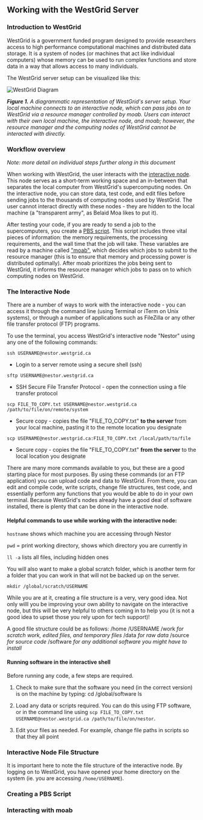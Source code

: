 ## Working with the WestGrid Server ##

### Introduction to WestGrid ###
WestGrid is a government funded program designed to provide researchers access to high performance computational machines and distributed data storage. It is a system of nodes (or machines that act like individual computers) whose memory can be used to run complex functions and store data in a way that allows access to many individuals. 

The WestGrid server setup can be visualized like this:

![WestGrid Diagram](https://github.com/mairind/WestGridIntro/blob/master/Images/WestGridDiagram.jpg)

_**Figure 1.** A diagrammatic representation of WestGrid's server setup. Your local machine connects to an interactive node, which can pass jobs on to WestGrid via a resource manager controlled by moab. Users can interact with their own local machine, the interactive node, and moab; however, the resource manager and the computing nodes of WestGrid cannot be interacted with directly._

### Workflow overview ###

*Note: more detail on individual steps further along in this document*

When working with WestGrid, the user interacts with the [interactive node](#INT). This node serves as a short-term working space and an in-between that separates the local computer from WestGrid's supercomputing nodes. On the interactive node, you can store data, test code, and edit files before sending jobs to the thousands of computing nodes used by WestGrid. The user cannot interact directly with these nodes - they are hidden to the local machine (a "transparent army", as Belaid Moa likes to put it).

After testing your code, if you are ready to send a job to the supercomputers, you create a [PBS script](#PBSScript). This script includes three vital pieces of information: the memory requirements, the processing requirements, and the wall time that the job will take. These variables are read by a machine called ["moab"](#moab), which decides which jobs to submit to the resource manager (this is to ensure that memory and processing power is distributed optimally). After moab prioritizes the jobs being sent to WestGrid, it informs the resource manager which jobs to pass on to which computing nodes on WestGrid. 

### <a name="INT"></a> The Interactive Node ### 
There are a number of ways to work with the interactive node - you can access it through the command line (using Terminal or iTerm on Unix systems), or through a number of applications such as FileZilla or any other file transfer protocol (FTP) programs. 

To use the terminal, you access WestGrid's interactive node "Nestor" using any one of the following commands:

`ssh USERNAME@nestor.westgrid.ca`

* Login to a server remote using a secure shell (ssh)


`sftp USERNAME@nestor.westgrid.ca`

* SSH Secure File Transfer Protocol - open the connection using a file transfer protocol


`scp FILE_TO_COPY.txt USERNAME@nestor.westgrid.ca /path/to/file/on/remote/system`

* Secure copy - copies the file "FILE_TO_COPY.txt" **to the server** from your local machine, pasting it to the remote location you designate


`scp USERNAME@nestor.westgrid.ca:FILE_TO_COPY.txt /local/path/to/file`

* Secure copy - copies the file "FILE_TO_COPY.txt" **from the server** to the local location you designate

There are many more commands available to you, but these are a good starting place for most purposes. By using these commands (or an FTP application) you can upload code and data to WestGrid. From there, you can edit and compile code, write scripts, change file structures, test code, and essentially perform any functions that you would be able to do in your own terminal. Because WestGrid's nodes already have a good deal of software installed, there is plenty that can be done in the interactive node.

#### Helpful commands to use while working with the interactive node: ####
`hostname` shows which machine you are accessing through Nestor

`pwd` = print working directory, shows which directory you are currently in

`ll -a` lists all files, including hidden ones

<!---
To generate a more user-friendly command line interface, use these scripts (from Belaid Moa):
    scp bmoa@localhost:~/.bash_profile .
    scp bmoa@localhost:~/.usrbashrc .bashrc
-->

You will also want to make a global scratch folder, which is another term for a folder that you can work in that will not be backed up on the server.

`mkdir /global/scratch/USERNAME`

While you are at it, creating a file structure is a very, very good idea. Not only willl you be improving your own ability to navigate on the interactive node, but this will be very helpful to others coming in to help you (it is not a good idea to upset those you rely upon for tech support)!

A good file structure could be as follows:
/home
	/USERNAME
		/work 		_for scratch work, edited files, and temporary files_
		/data		_for raw data_
		/source		_for source code_
		/software	_for any additional software you might have to install_


#### Running software in the interactive shell ####
Before running any code, a few steps are required.

1. Check to make sure that the software you need (in the correct version) is on the machine by typing:
    cd /global/software
    ls

2. Load any data or scripts required. You can do this using FTP software, or in the command line using `scp FILE_TO_COPY.txt USERNAME@nestor.westgrid.ca /path/to/file/on/nestor`. 

3. Edit your files as needed. For example, change file paths in scripts so that they all point

### Interactive Node File Structure ###

It is important here to note the file structure of the interactive node. By logging on to WestGrid, you have opened your home directory on the system (ie. you are accessing `/home/USERNAME`).  

### Creating a PBS Script <a name="PBSScript"></a> ###

### <a name="moab"></a> Interacting with moab ###